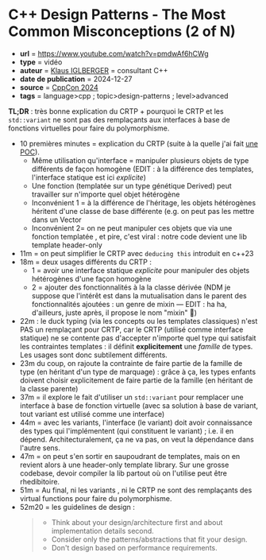 # C++ Design Patterns - The Most Common Misconceptions (2 of N)

- **url** = https://www.youtube.com/watch?v=pmdwAf6hCWg
- **type** = vidéo
- **auteur** = [Klaus IGLBERGER](https://github.com/igl42) = consultant C++
- **date de publication** = 2024-12-27
- **source** = [CppCon 2024](https://www.youtube.com/playlist?list=PLHTh1InhhwT6U7t1yP2K8AtTEKmcM3XU_)
- **tags** = language>cpp ; topic>design-patterns ; level>advanced

**TL;DR** : très bonne explication du CRTP + pourquoi le CRTP et les `std::variant` ne sont pas des remplaçants aux interfaces à base de fonctions virtuelles pour faire du polymorphisme.

- 10 premières minutes = explication du CRTP (suite à la quelle j'ai fait [une POC](https://github.com/phidra/pocs/tree/c0bc88897483301a238e8ecd9ebb1eb7c1d1ec99/cpp/CATEGORY_patterns/crtp)).
    - Même utilisation qu'interface = manipuler plusieurs objets de type différents de façon homogène (EDIT : à la différence des templates, l'interface statique est ici *explicite*)
    - Une fonction (templatée sur un type génétique Derived) peut travailler sur n'importe quel objet hétérogène
    - Inconvénient 1 = à la différence de l'héritage, les objets hétérogènes héritent d'une classe de base différente (e.g. on peut pas les mettre dans un Vector
    - Inconvénient 2= on ne peut manipuler ces objets que via une fonction templatée , et pire, c'est viral : notre code devient une lib template header-only
- 11m = on peut simplifier le CRTP avec `deducing this` introduit en c++23
- 18m = deux usages différents du CRTP :
    - 1 = avoir une interface statique _explicite_ pour manipuler des objets hétérogènes d'une façon homogène
    - 2 = ajouter des fonctionnalités à la la classe dérivée (NDM je suppose que l'intérêt est dans la mutualisation dans le parent des fonctionnalités ajoutées : un genre de mixin — EDIT : ha ha, d'ailleurs, juste après, il propose le nom "mixin" :muscle:)
- 22m : le duck typing (via les concepts ou les templates classiques) n'est PAS un remplaçant pour CRTP, car le CRTP (utilisé comme interface statique) ne se contente pas d'accepter n'importe quel type qui satisfait les contraintes templates : il définit **explicitement** une _famille_ de types. Les usages sont donc subtilement différents.
- 23m du coup, on rajoute la contrainte de faire partie de la famille de type (en héritant d'un type de marquage) : grâce à ça, les types enfants doivent choisir explicitement de faire partie de la famille (en héritant de la classe parente)
- 37m = il explore le fait d'utiliser un `std::variant` pour remplacer une interface à base de fonction virtuelle (avec sa solution à base de variant, tout variant est utilisé comme une interface)
- 44m = avec les variants, l'interface (le variant) doit avoir connaissance des types qui l'implémentent (qui constituent le variant) ; i.e. il en dépend. Architecturalement, ça ne va pas, on veut la dépendance dans l'autre sens.
- 47m = on peut s'en sortir en saupoudrant de templates, mais on en revient alors à une header-only template library. Sur une grosse codebase, devoir compiler la lib partout où on l'utilise peut être rhedibitoire.
- 51m = Au final, ni les variants , ni le CRTP ne sont des remplaçants des virtual functions pour faire du polymorphisme.
- 52m20 = les guidelines de design :
    > - Think about your design/architecture first and about implementation details second.
    > - Consider only the patterns/abstractions that fit your design.
    > - Don't design based on performance requirements.


